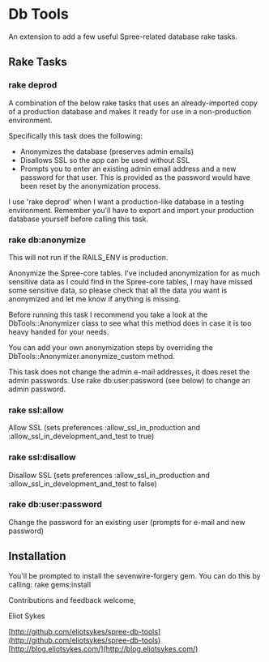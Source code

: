 # Db Tools #
An extension to add a few useful Spree-related database rake tasks.

## Rake Tasks ##

### rake deprod ###
A combination of the below rake tasks that uses an already-imported copy of a 
production database and makes it ready for use in a non-production environment.

Specifically this task does the following:

*   Anonymizes the database (preserves admin emails)
*   Disallows SSL so the app can be used without SSL
*   Prompts you to enter an existing admin email address and a new password for that user.  This is provided as the password would have been reset by the anonymization process.

I use 'rake deprod' when I want a production-like database in a testing environment.
Remember you'll have to export and import your production database yourself before
calling this task.

### rake db:anonymize ###
This will not run if the RAILS_ENV is production.

Anonymize the Spree-core tables. I've included anonymization for as much
sensitive data as I could find in the Spree-core tables, I may have missed some
sensitive data, so please check that all the data you want is anonymized
and let me know if anything is missing.

Before running this task I recommend you take a look at the
DbTools::Anonymizer class to see what this method does in case it is too heavy
handed for your needs.

You can add your own anonymization steps by overriding the 
DbTools::Anonymizer.anonymize_custom method.

This task does not change the admin e-mail addresses, it does reset the admin
passwords.  Use rake db:user:password (see below) to change an admin password.

### rake ssl:allow ###
Allow SSL (sets preferences :allow_ssl_in_production and
:allow_ssl_in_development_and_test to true)

### rake ssl:disallow ###
Disallow SSL (sets preferences :allow_ssl_in_production and
:allow_ssl_in_development_and_test to false)

### rake db:user:password ###
Change the password for an existing user (prompts for e-mail and new password)

## Installation ##
You'll be prompted to install the sevenwire-forgery gem. You can do this by
calling: rake gems:install

Contributions and feedback welcome,

Eliot Sykes

[http://github.com/eliotsykes/spree-db-tools](http://github.com/eliotsykes/spree-db-tools)   
[http://blog.eliotsykes.com/](http://blog.eliotsykes.com/)

